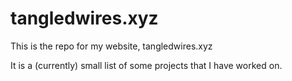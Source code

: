 # tangledwires.xyz

This is the repo for my website, tangledwires.xyz

It is a (currently) small list of some projects that I have worked on.